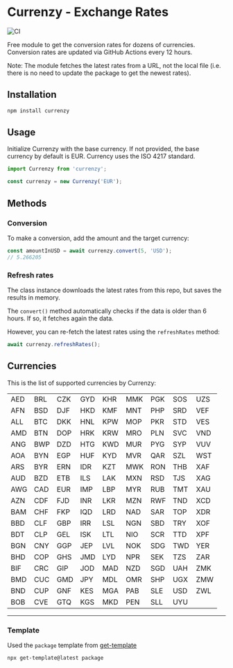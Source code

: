 # Currenzy - Exchange Rates
![CI](https://github.com/currenzy/currenzy/actions/workflows/ci.yml/badge.svg)

Free module to get the conversion rates for dozens of currencies. Conversion rates are updated via GitHub Actions every 12 hours.

Note: The module fetches the latest rates from a URL, not the local file (i.e. there is no need to update the package to get the newest rates).

## Installation
```sh
npm install currenzy
```

## Usage
Initialize Currenzy with the base currency. If not provided, the base currency by default is EUR. Currency uses the ISO 4217 standard.

```js
import Currenzy from 'currenzy';

const currenzy = new Currenzy('EUR');
```

## Methods
### Conversion
To make a conversion, add the amount and the target currency:

```js
const amountInUSD = await currenzy.convert(5, 'USD');
// 5.266205
```

### Refresh rates
The class instance downloads the latest rates from this repo, but saves the results in memory.

The `convert()` method automatically checks if the data is older than 6 hours. If so, it fetches again the data.

However, you can re-fetch the latest rates using the `refreshRates` method:

```js
await currenzy.refreshRates();
```

## Currencies
This is the list of supported currencies by Currenzy:

|     |     |     |     |     |     |     |     |     |
|-----|-----|-----|-----|-----|-----|-----|-----|-----|
| AED | BRL | CZK | GYD | KHR | MMK | PGK | SOS | UZS |
| AFN | BSD | DJF | HKD | KMF | MNT | PHP | SRD | VEF |
| ALL | BTC | DKK | HNL | KPW | MOP | PKR | STD | VES |
| AMD | BTN | DOP | HRK | KRW | MRO | PLN | SVC | VND |
| ANG | BWP | DZD | HTG | KWD | MUR | PYG | SYP | VUV |
| AOA | BYN | EGP | HUF | KYD | MVR | QAR | SZL | WST |
| ARS | BYR | ERN | IDR | KZT | MWK | RON | THB | XAF |
| AUD | BZD | ETB | ILS | LAK | MXN | RSD | TJS | XAG |
| AWG | CAD | EUR | IMP | LBP | MYR | RUB | TMT | XAU |
| AZN | CDF | FJD | INR | LKR | MZN | RWF | TND | XCD |
| BAM | CHF | FKP | IQD | LRD | NAD | SAR | TOP | XDR |
| BBD | CLF | GBP | IRR | LSL | NGN | SBD | TRY | XOF |
| BDT | CLP | GEL | ISK | LTL | NIO | SCR | TTD | XPF |
| BGN | CNY | GGP | JEP | LVL | NOK | SDG | TWD | YER |
| BHD | COP | GHS | JMD | LYD | NPR | SEK | TZS | ZAR |
| BIF | CRC | GIP | JOD | MAD | NZD | SGD | UAH | ZMK |
| BMD | CUC | GMD | JPY | MDL | OMR | SHP | UGX | ZMW |
| BND | CUP | GNF | KES | MGA | PAB | SLE | USD | ZWL |
| BOB | CVE | GTQ | KGS | MKD | PEN | SLL | UYU |     |


----

### Template
Used the `package` template from [get-template](https://github.com/suchlab/package-template)

```sh
npx get-template@latest package
````

